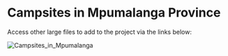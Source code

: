 # Campsites in Mpumalanga Province
Access other large files to add to the project via the links below:


![Campsites_in_Mpumalanga](https://github.com/user-attachments/assets/50a9e67b-c516-44f3-b5b1-8fef689db8d5)
